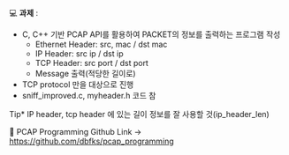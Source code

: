 <aside>

💻 **과제** : 

- C, C++ 기반 PCAP API를 활용하여 PACKET의 정보를 출력하는 프로그램 작성
    - Ethernet Header: src, mac / dst mac
    - IP Header: src ip / dst ip
    - TCP Header: src port / dst port
    - Message 출력(적당한 길이로)
- TCP protocol 만을 대상으로 진행
- sniff_improved.c, myheader.h 코드 참

Tip* IP header, tcp header 에 있는 길이 정보를 잘 사용할 것(ip_header_len)

📎 PCAP Programming Github Link → https://github.com/dbfks/pcap_programming

</aside>
